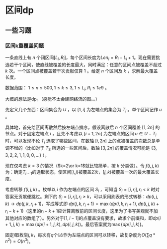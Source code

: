 # 区间dp

## 一些习题

### 区间k重覆盖问题

一条直线上有 $n$ 个闭区间$[L_i,R_i]$，每个区间长度为$Len_i = R_i - L_i + 1$。现在需要挑选若干个区间，使直线被覆盖的长度最大，同时满足：任意的区间点被覆盖不超过 $k$ 次。一个区间点被覆盖若干次贡献仅算 $1$ 。给定 $n$ 个区间及 $k$ ，求解最大覆盖长度。

数据范围： $1\leq n\leq 500,1\leq k \leq 3,1\leq L_i,R_i \leq 1e9$ 。

大概的想法是dp。（感觉不太会建网络流的图。。）

先定义几个东西：区间集合为 $U$ ，以 $[1,i]$ 为左端点的集合为 $T_i$ 。单个区间记作 $u$ 。

具体地，首先给区间离散然后按左端点排序，假设离散后 $n$ 个区间覆盖 $[1,2n]$ 的节点。对于固定左端点 $i$ ，且先不考虑以 $[i+1,2n]$ 为左端点的区间 $u\in U-T_i$ 时，可以发现不论 $T_i$ 选取了哪些区间，在数轴 $[i,2n]$ 上的点被覆盖的次数总是单调不增的（比如对于 $T_3$ 所选的一些区间后，数轴 $[3,2n]$ 的覆盖情况可能是 $\{3,3,2,2,1,1,0,0,\dots\}$ ）。

现在仅考虑 $k=3$ 的情况（$k=2\or k=1$就比较简单，按 $k$ 分类做）。令 $f(i,j,k)$ 为：确定$T_{i-1}$的选取状态，使区间$[i,j)$被覆盖2次，$[j,k)$被覆盖一次的最大覆盖长度。

考虑转移 $f(i,j,k)$ 。枚举以 $i$ 作为左端点的区间 $S_i$ ，可知当 $S_i = [i,r_i],r_i<k$ 时对答案无贡献便跳过。剩下的 $S_i = [i,r_i],r_i\geq k$，可以采用刷表的形式转移：$dp(i,j,k) \rightarrow dp(j,k,r_i+1)$，写成等式即 $dp(j,k,r_i+1) = \max(dp(i,k,r_i+1),dp(i,j,k)+r_i-k+1)$（这里的$r_i-k+1$应计算离散前的区间长度，这里为了书写美观就不加其他对应的数组了）。另外对于$[1,i-1]$的点覆盖没有要求，故求个前缀和，即$dp(i+1,j,k) = \max(dp(i+1,j,k),dp(i,j,k))$。最后答案就为$\max\{dp(i,j,k)\}$。

固定$i$取枚举$j,k$，每次有$q$个以$i$作为左端点的区间可以转移，故复杂度为$O(\sum q*n^2) = O(n^3)$。